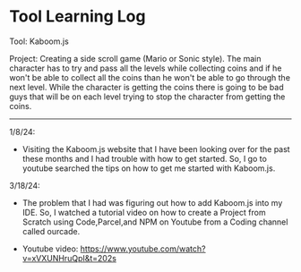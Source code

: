 # Tool Learning Log

Tool: Kaboom.js

Project: Creating a side scroll game (Mario or Sonic style). The main character has to try and pass all the levels while collecting coins and if he won't be able to collect all the coins than he won't be able to go through the next level. While the character is getting the coins there is going to be bad guys that will be on each level trying to stop the character from getting the coins.

---

1/8/24:
* Visiting the Kaboom.js website that I have been looking over for the past these months and I had trouble with how to get started. So, I  go to youtube searched the tips on how to get me started with Kaboom.js.

3/18/24:
* The problem that I had was figuring out how to add Kaboom.js into my IDE. So, I watched a tutorial video on how to create a Project from Scratch using Code,Parcel,and NPM on Youtube from a Coding channel called ourcade.


<!--
* Youtube,links, & tutorials
* Things you tried, progress you made, etc
* Challenges, a-ha moments, etc
* Questions you still have
* What you're going to try next
-->
* Youtube video: https://www.youtube.com/watch?v=xVXUNHruQpI&t=202s